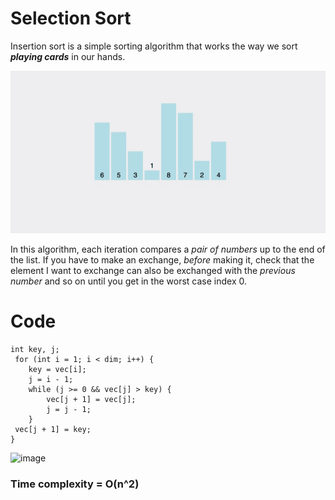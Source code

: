 
# Selection Sort
  
Insertion sort is a simple sorting algorithm that works the way we sort **_playing cards_** in our hands.

![image](https://github.com/KeiyuKensei/Sorting-Algorithem/blob/main/res/Sorting_Algorithms/Selection_Sort/res/Selection-Sort-Animation-2.gif)

In this algorithm, each iteration compares a _pair of numbers_ up to the end of the list. If you have to make an exchange, _before_ making it, check that the element I want to exchange can also be exchanged with the _previous number_ and so on until you get in the worst case index 0.

# Code
```
int key, j;
 for (int i = 1; i < dim; i++) {
 	key = vec[i];
 	j = i - 1;
 	while (j >= 0 && vec[j] > key) {
 		vec[j + 1] = vec[j];
 		j = j - 1;
 	}
 vec[j + 1] = key;
}
```

![image](C:\Computer_Science\Documentation\Algorithms\Sorting_Algorithms\Insertion_Sort\res\Insertion-Sort-Animation-2.gif)
### Time complexity = O(n^2)
